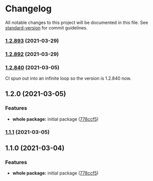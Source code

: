 # Changelog

All notable changes to this project will be documented in this file. See [standard-version](https://github.com/conventional-changelog/standard-version) for commit guidelines.

### [1.2.893](https://gitlab.com/megabyte-space/npm/prettier-config/compare/v1.2.892...v1.2.893) (2021-03-29)

### [1.2.892](https://gitlab.com/megabyte-space/npm/prettier-config/compare/v1.2.891...v1.2.892) (2021-03-29)

### [1.2.840](https://gitlab.com/megabyte-space/npm/prettier-config/compare/v1.2.839...v1.2.840) (2021-03-05)

CI spun out into an infinite loop so the version is 1.2.840 now.

## 1.2.0 (2021-03-05)


### Features

* **whole package:** initial package ([778ccf5](https://gitlab.com/megabyte-space/npm/prettier-config/commit/778ccf5a24194e74e58ddd7ed8e71a683f8ae652))

### [1.1.1](https://gitlab.com/megabyte-space/npm/prettier-config/compare/v1.1.0...v1.1.1) (2021-03-05)

## 1.1.0 (2021-03-04)


### Features

* **whole package:** initial package ([778ccf5](https://gitlab.com/megabyte-space/npm/prettier-config/commit/778ccf5a24194e74e58ddd7ed8e71a683f8ae652))
